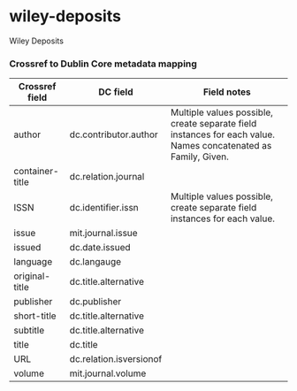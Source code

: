 # wiley-deposits
Wiley Deposits


### Crossref to Dublin Core metadata mapping

Crossref field|DC field|Field notes
------ | ------ | -------
author|dc.contributor.author|Multiple values possible, create separate field instances for each value. Names concatenated as Family, Given.
container-title|dc.relation.journal|
ISSN|dc.identifier.issn|Multiple values possible, create separate field instances for each value.
issue|mit.journal.issue|
issued|dc.date.issued|
language|dc.langauge|
original-title|dc.title.alternative|
publisher|dc.publisher|
short-title|dc.title.alternative|
subtitle|dc.title.alternative|
title|dc.title|
URL|dc.relation.isversionof|
volume|mit.journal.volume|
